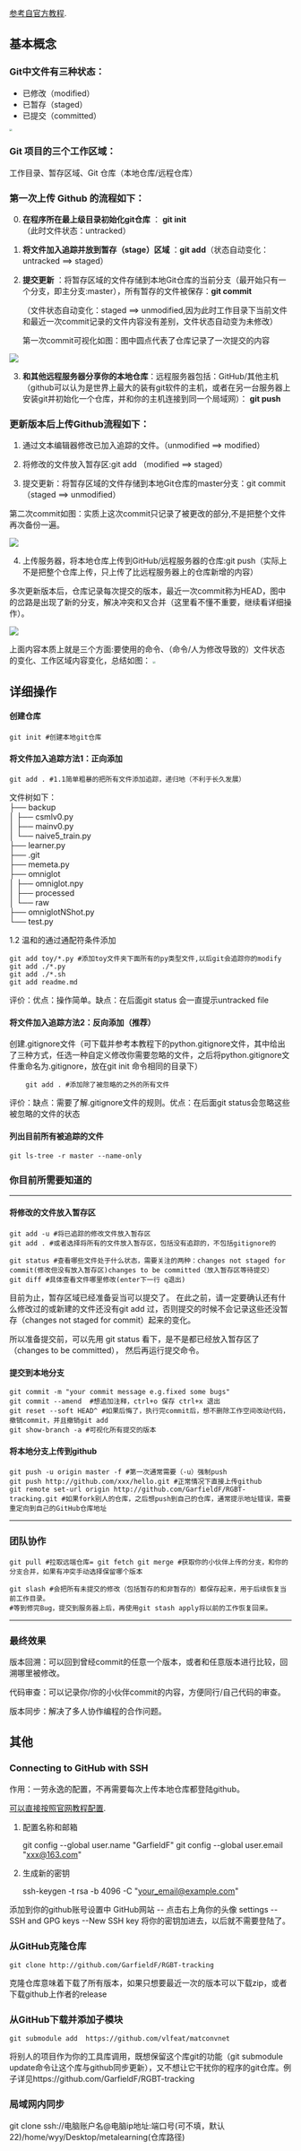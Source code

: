  [参考自官方教程](https://git-scm.com/docs "With a Title"). 

## 基本概念
### Git中文件有三种状态：

+ 已修改（modified）
+ 已暂存（staged）
+ 已提交（committed）

<img src="github.png" style="zoom:30%" >

### Git 项目的三个工作区域：

工作目录、暂存区域、Git 仓库（本地仓库/远程仓库）



### 第一次上传 Github 的流程如下：


0.  **在程序所在最上级目录初始化git仓库** ： **git init**（此时文件状态：untracked）

1. **将文件加入追踪并放到暂存（stage）区域** ：**git add**（状态自动变化：untracked ==> staged）

 
   
2. **提交更新** ：将暂存区域的文件存储到本地Git仓库的当前分支（最开始只有一个分支，即主分支:master），所有暂存的文件被保存：**git commit** 

   （文件状态自动变化：staged ==> unmodified,因为此时工作目录下当前文件和最近一次commit记录的文件内容没有差别，文件状态自动变为未修改）

   第一次commit可视化如图：图中圆点代表了仓库记录了一次提交的内容

  <img src="commitlog0.png" >

3. **和其他远程服务器分享你的本地仓库**：远程服务器包括：GitHub/其他主机（github可以认为是世界上最大的装有git软件的主机，或者在另一台服务器上安装git并初始化一个仓库，并和你的主机连接到同一个局域网）： **git push**

### 更新版本后上传Github流程如下：

1. 通过文本编辑器修改已加入追踪的文件。（unmodified ==> modified）

2. 将修改的文件放入暂存区:git add （modified ==> staged）

3. 提交更新：将暂存区域的文件存储到本地Git仓库的master分支：git commit （staged ==> unmodified）

  第二次commit如图：实质上这次commit只记录了被更改的部分,不是把整个文件再次备份一遍。

  <img src="commitlog1.png" >

4. 上传服务器，将本地仓库上传到GitHub/远程服务器的仓库:git push（实际上不是把整个仓库上传，只上传了比远程服务器上的仓库新增的内容）

多次更新版本后，仓库记录每次提交的版本，最近一次commit称为HEAD，图中的岔路是出现了新的分支，解决冲突和又合并（这里看不懂不重要，继续看详细操作）。

  <img src="commitlog2.png" >
 
上面内容本质上就是三个方面:要使用的命令、（命令/人为修改导致的）文件状态的变化、工作区域内容变化，总结如图： 
<img src="git_anno.png" style="zoom:30%" >

## 详细操作
#### 创建仓库

    git init #创建本地git仓库
    

#### 将文件加入追踪方法1：正向添加

    git add . #1.1简单粗暴的把所有文件添加追踪，递归地（不利于长久发展）
    
    
文件树如下：    
   ├── backup  
   │   ├── csmlv0.py  
   │   ├── mainv0.py  
   │   └── naive5_train.py  
   ├── learner.py  
   ├── .git  
   ├── memeta.py  
   ├── omniglot  
   │   ├── omniglot.npy  
   │   ├── processed  
   │   └── raw  
   ├── omniglotNShot.py  
   └── test.py 
   
1.2 温和的通过通配符条件添加

    git add toy/*.py #添加toy文件夹下面所有的py类型文件,以后git会追踪你的modify
    git add ./*.py
    git add ./*.sh
    git add readme.md

评价：优点：操作简单。缺点：在后面git status 会一直提示untracked file

#### 将文件加入追踪方法2：反向添加（推荐）

创建.gitignore文件（可下载并参考本教程下的python.gitignore文件，其中给出了三种方式，任选一种自定义修改你需要忽略的文件，之后将python.gitignore文件重命名为.gitignore，放在git init 命令相同的目录下） 

        git add . #添加除了被忽略的之外的所有文件

评价：缺点：需要了解.gitignore文件的规则。优点：在后面git status会忽略这些被忽略的文件的状态

#### 列出目前所有被追踪的文件

    git ls-tree -r master --name-only

### 你目前所需要知道的
----

#### 将修改的文件放入暂存区

    git add -u #将已追踪的修改文件放入暂存区
    git add . #或者选择将所有的文件放入暂存区，包括没有追踪的，不包括gitignore的
      
    git status #查看哪些文件处于什么状态，需要关注的两种：changes not staged for commit(修改但没有放入暂存区)changes to be committed（放入暂存区等待提交）
    git diff #具体查看文件哪里修改(enter下一行 q退出)

目前为止，暂存区域已经准备妥当可以提交了。 在此之前，请一定要确认还有什么修改过的或新建的文件还没有git add 过，否则提交的时候不会记录这些还没暂存（changes not staged for commit）起来的变化。  

所以准备提交前，可以先用 git status 看下，是不是都已经放入暂存区了（changes to be committed）， 然后再运行提交命令。


#### 提交到本地分支

    git commit -m "your commit message e.g.fixed some bugs"
    git commit --amend  #想追加注释，ctrl+o 保存 ctrl+x 退出
    git reset --soft HEAD^ #如果后悔了，执行完commit后，想不删除工作空间改动代码，撤销commit，并且撤销git add
    git show-branch -a #可视化所有提交的版本

#### 将本地分支上传到github

    git push -u origin master -f #第一次通常需要（-u）强制push
    git push http://github.com/xxx/hello.git #正常情况下直接上传github
    git remote set-url origin http://github.com/GarfieldF/RGBT-tracking.git #如果fork别人的仓库，之后想push到自己的仓库，通常提示地址错误，需要重定向到自己的GitHub仓库地址

----
### 团队协作
    git pull #拉取远端仓库= git fetch git merge #获取你的小伙伴上传的分支，和你的分支合并，如果有冲突手动选择保留哪个版本
    
    git slash #会把所有未提交的修改（包括暂存的和非暂存的）都保存起来，用于后续恢复当前工作目录。
    #等到修完Bug，提交到服务器上后，再使用git stash apply将以前的工作恢复回来。

----
### 最终效果

版本回溯：可以回到曾经commit的任意一个版本，或者和任意版本进行比较，回溯哪里被修改。

代码审查：可以记录你/你的小伙伴commit的内容，方便同行/自己代码的审查。

版本同步：解决了多人协作编程的合作问题。

## 其他


### Connecting to GitHub with SSH 

作用：一劳永逸的配置，不再需要每次上传本地仓库都登陆github。

 [可以直接按照官网教程配置](https://help.github.com/en/articles/connecting-to-github-with-ssh "With a Title"). 

1. 配置名称和邮箱


    git config --global user.name "GarfieldF"
    git config --global user.email "xxx@163.com"

2. 生成新的密钥

    ssh-keygen -t rsa -b 4096 -C "your_email@example.com"

添加到你的github账号设置中
GitHub网站  -- 点击右上角你的头像 settings  --  SSH and GPG keys --New SSH key
将你的密钥加进去，以后就不需要登陆了。


### 从GitHub克隆仓库

    git clone http://github.com/GarfieldF/RGBT-tracking

克隆仓库意味着下载了所有版本，如果只想要最近一次的版本可以下载zip，或者下载github上作者的release

### 从GitHub下载并添加子模块

    git submodule add  https://github.com/vlfeat/matconvnet

将别人的项目作为你的工具库调用，既想保留这个库git的功能（git submodule update命令让这个库与github同步更新），又不想让它干扰你的程序的git仓库。例子详见https://github.com/GarfieldF/RGBT-tracking

### 局域网内同步
git clone  ssh://电脑账户名@电脑ip地址:端口号(可不填，默认22)/home/wyy/Desktop/metalearning(仓库路径)
